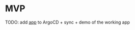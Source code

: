 # MVP

TODO: add [app](https://github.com/den-vasyliev/go-demo-app) to ArgoCD + sync + demo of the working app
